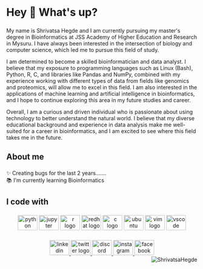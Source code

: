 <h1 align="left">Hey 👋 What's up?</h1>

###

<p align="left">My name is Shrivatsa Hegde and I am currently pursuing my master's degree in Bioinformatics at JSS Academy of Higher Education and Research in Mysuru. I have always been interested in the intersection of biology and computer science, which led me to pursue this field of study.

I am determined to become a skilled bioinformatician and data analyst. I believe that my exposure to programming languages such as Linux (Bash), Python, R, C, and libraries like Pandas and NumPy, combined with my experience working with different types of data from fields like genomics and proteomics, will allow me to excel in this field. I am also interested in the applications of machine learning and artificial intelligence in bioinformatics, and I hope to continue exploring this area in my future studies and career.

Overall, I am a curious and driven individual who is passionate about using technology to better understand the natural world. I believe that my diverse educational background and experience in data analysis make me well-suited for a career in bioinformatics, and I am excited to see where this field takes me in the future.</p>

###
###


###

<h2 align="left">About me</h2>

###
<p align="left">✨ Creating bugs for the last 2 years.......<br>📚 I'm currently learning Bioinformatics</p>

###

<h2 align="left">I code with</h2>

###

<div align="center">
  <img src="https://cdn.jsdelivr.net/gh/devicons/devicon/icons/python/python-original.svg" height="40" width="52" alt="python logo"  />
  <img src="https://cdn.jsdelivr.net/gh/devicons/devicon/icons/jupyter/jupyter-original.svg" height="40" width="52" alt="jupyter logo"  />
  <img src="https://cdn.jsdelivr.net/gh/devicons/devicon/icons/r/r-original.svg" height="40" width="52" alt="r logo"  />
  <img src="https://cdn.jsdelivr.net/gh/devicons/devicon/icons/redhat/redhat-original.svg" height="40" width="52" alt="redhat logo"  />
  <img src="https://cdn.jsdelivr.net/gh/devicons/devicon/icons/c/c-original.svg" height="40" width="52" alt="c logo"  />
  <img src="https://cdn.jsdelivr.net/gh/devicons/devicon/icons/ubuntu/ubuntu-plain.svg" height="40" width="52" alt="ubuntu logo"  />
  <img src="https://cdn.jsdelivr.net/gh/devicons/devicon/icons/vim/vim-original.svg" height="40" width="52" alt="vim logo"  />
  <img src="https://cdn.jsdelivr.net/gh/devicons/devicon/icons/vscode/vscode-original.svg" height="40" width="52" alt="vscode logo"  />
</div>


###

<div align="center">
  <a href="https://www.linkedin.com/in/shrivatsa-hegde-3b410824a" target="_blank">
    <img src="https://raw.githubusercontent.com/maurodesouza/profile-readme-generator/master/src/assets/icons/social/linkedin/default.svg" width="52" height="40" alt="linkedin logo"  />
  </a>
  <a href="https://twitter.com/Shrivatsa924?t=hJLOzIbo7u5x4PnBO-2OXw&s=09" target="_blank">
    <img src="https://raw.githubusercontent.com/maurodesouza/profile-readme-generator/master/src/assets/icons/social/twitter/default.svg" width="52" height="40" alt="twitter logo"  />
  </a>
  <a href="http://discordapp.com/users/7806" target="_blank">
    <img src="https://raw.githubusercontent.com/maurodesouza/profile-readme-generator/master/src/assets/icons/social/discord/default.svg" width="52" height="40" alt="discord logo"  />
  </a>
  <a href="https://instagram.com/shrivatsaheg_de?igshid=ZDdkNTZiNTM=" target="_blank">
    <img src="https://raw.githubusercontent.com/maurodesouza/profile-readme-generator/master/src/assets/icons/social/instagram/default.svg" width="52" height="40" alt="instagram logo"  />
  </a>
  <a href="https://www.facebook.com/shrivatsa.hegde.75?mibextid=ZbWKwL" target="_blank">
    <img src="https://raw.githubusercontent.com/maurodesouza/profile-readme-generator/master/src/assets/icons/social/facebook/default.svg" width="52" height="40" alt="facebook logo"  />
  </a>
</div>
<img align='right' src="https://komarev.com/ghpvc/?username=ShrivatsaHegde" alt="ShrivatsaHegde" /> </p>
<!-- [![Top Langs](https://github-readme-stats.vercel.app/api/top-langs/?username=ShrivatsaHegde)](https://github.com/utshabkg/github-readme-stats) -->


